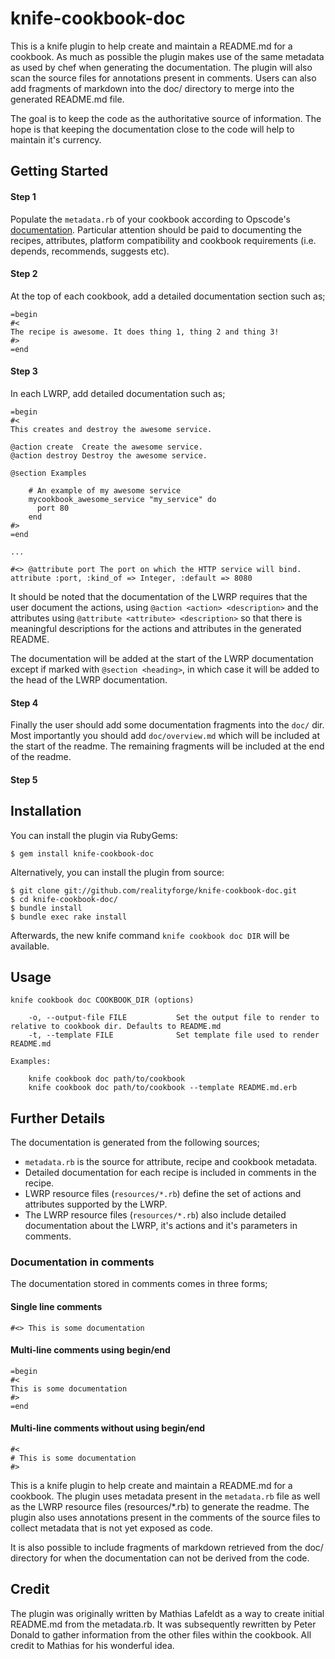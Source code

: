 # knife-cookbook-doc

This is a knife plugin to help create and maintain a README.md for a cookbook.
As much as possible the plugin makes use of the same metadata as used by chef
when generating the documentation. The plugin will also scan the source files
for annotations present in comments. Users can also add fragments of markdown
into the doc/ directory to merge into the generated README.md file.

The goal is to keep the code as the authoritative source of information. The
hope is that keeping the documentation close to the code will help to maintain
it's currency.

## Getting Started

#### Step 1

Populate the `metadata.rb` of your cookbook according to Opscode's
[documentation](http://docs.opscode.com/config_rb_metadata.html). Particular
attention should be paid to documenting the recipes, attributes, platform
compatibility and cookbook requirements (i.e. depends, recommends, suggests etc).

#### Step 2

At the top of each cookbook, add a detailed documentation section such as;

    =begin
    #<
    The recipe is awesome. It does thing 1, thing 2 and thing 3!
    #>
    =end

#### Step 3

In each LWRP, add detailed documentation such as;

    =begin
    #<
    This creates and destroy the awesome service.

    @action create  Create the awesome service.
    @action destroy Destroy the awesome service.

    @section Examples

        # An example of my awesome service
        mycookbook_awesome_service "my_service" do
          port 80
        end
    #>
    =end

    ...

    #<> @attribute port The port on which the HTTP service will bind.
    attribute :port, :kind_of => Integer, :default => 8080

It should be noted that the documentation of the LWRP requires that the user
document the actions, using `@action <action> <description>` and the attributes
using `@attribute <attribute> <description>` so that there is meaningful
descriptions for the actions and attributes in the generated README.

The documentation will be added at the start of the LWRP documentation
except if marked with `@section <heading>`, in which case it will be added
to the head of the LWRP documentation.

#### Step 4

Finally the user should add some documentation fragments into the `doc/` dir.
Most importantly you should add `doc/overview.md` which will be included at the
start of the readme. The remaining fragments will be included at the end of the
readme.

#### Step 5


## Installation

You can install the plugin via RubyGems:

    $ gem install knife-cookbook-doc

Alternatively, you can install the plugin from source:

    $ git clone git://github.com/realityforge/knife-cookbook-doc.git
    $ cd knife-cookbook-doc/
    $ bundle install
    $ bundle exec rake install

Afterwards, the new knife command `knife cookbook doc DIR` will be available.

## Usage

    knife cookbook doc COOKBOOK_DIR (options)

        -o, --output-file FILE           Set the output file to render to relative to cookbook dir. Defaults to README.md
        -t, --template FILE              Set template file used to render README.md

    Examples:

        knife cookbook doc path/to/cookbook
        knife cookbook doc path/to/cookbook --template README.md.erb

## Further Details

The documentation is generated from the following sources;

* `metadata.rb` is the source for attribute, recipe and cookbook metadata.
* Detailed documentation for each recipe is included in comments in the recipe.
* LWRP resource files (`resources/*.rb`) define the set of actions and attributes
  supported by the LWRP.
* The LWRP resource files (`resources/*.rb`) also include detailed documentation
  about the LWRP, it's actions and it's parameters in comments.

### Documentation in comments

The documentation stored in comments comes in three forms;

#### Single line comments

    #<> This is some documentation

#### Multi-line comments using begin/end

    =begin
    #<
    This is some documentation
    #>
    =end

#### Multi-line comments without using begin/end

    #<
    # This is some documentation
    #>

This is a knife plugin to help create and maintain a README.md for a cookbook.
The plugin uses metadata present in the `metadata.rb` file as well as the
LWRP resource files (resources/*.rb) to generate the readme. The plugin also
uses annotations present in the comments of the source files to collect metadata
that is not yet exposed as code.

 It is also possible to include fragments
of markdown retrieved from the doc/ directory for when the documentation can not be
derived from the code.

## Credit

The plugin was originally written by Mathias Lafeldt as a way to create
initial README.md from the metadata.rb. It was subsequently rewritten by
Peter Donald to gather information from the other files within the cookbook.
All credit to Mathias for his wonderful idea.
